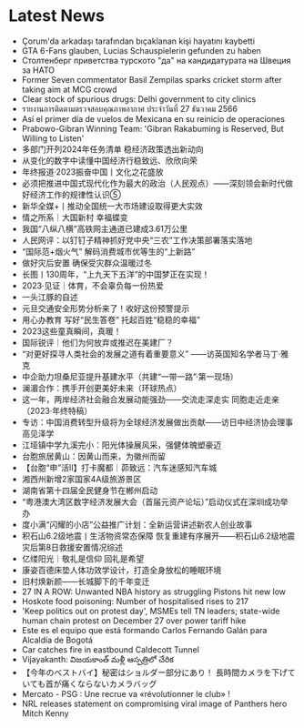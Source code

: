 # Latest News
-  Çorum'da arkadaşı tarafından bıçaklanan kişi hayatını kaybetti
-  GTA 6-Fans glauben, Lucias Schauspielerin gefunden zu haben
-  Столтенберг приветства турското "да" на кандидатурата на Швеция за НАТО
-  Former Seven commentator Basil Zempilas sparks cricket storm after taking aim at MCG crowd
-  Clear stock of spurious drugs: Delhi government to city clinics
-  รายงานการติดตามตรวจสอบคุณภาพอากาศ ประจำวันที่ 27 ธันวาคม 2566
-  Así el primer día de vuelos de Mexicana en su reinicio de operaciones
-  Prabowo-Gibran Winning Team: 'Gibran Rakabuming is Reserved, But Willing to Listen'
-  多部门开列2024年任务清单 稳经济政策透出新动向
-  从变化的数字中读懂中国经济行稳致远、欣欣向荣
-  年终报道·2023振奋中国丨文化之花盛放
-  必须把推进中国式现代化作为最大的政治（人民观点）——深刻领会新时代做好经济工作的规律性认识⑤
-  新华全媒+丨推动全国统一大市场建设取得更大实效
-  情之所系｜大国新村 幸福蝶变
-  我国“八纵八横”高铁网主通道已建成3.61万公里
-  人民网评：以钉钉子精神抓好党中央“三农”工作决策部署落实落地
-  “国际范+烟火气” 解码消费城市优等生的“上新路”
-  做好灾后安置 确保受灾群众温暖过冬
-  长图丨130周年，“上九天下五洋”的中国梦正在实现！
-  2023·见证｜体育，不会辜负每一份热爱
-  一头江豚的自述
-  元旦交通安全形势分析来了！收好这份预警提示
-  用心办教育 写好“民生答卷” 托起百姓“稳稳的幸福”
-  2023这些童真瞬间，真暖！
-  国际锐评｜他们为何放弃或推迟在美建厂？
-  “对更好探寻人类社会的发展之道有着重要意义” ——访英国知名学者马丁·雅克
-  中企助力坦桑尼亚提升基建水平（共建“一带一路”·第一现场）
-  澜湄合作：携手开创更美好未来（环球热点）
-  这一年，两岸经济社会融合发展动能强劲——交流走深走实 同胞走近走亲（2023·年终特稿）
-  专访：中国消费转型升级将为全球经济发展做出贡献——访日中经济协会理事高见泽学
-  江垭镇中学九溪完小：阳光体操展风采，强健体魄塑豪迈
-  台胞旅居黄山：因黄山而来，为徽州而留
-  【台胞“申”活II】打卡魔都｜茆致远：汽车迷感知汽车城
-  湘西州新增2家国家4A级旅游景区
-  湖南省第十四届全民健身节在郴州启动
-  “粤港澳大湾区数字经济发展大会（首届元资产论坛）”启动仪式在深圳成功举办
-  度小满“闪耀的小店”公益推广计划：全新运营讲述新农人创业故事
-  积石山6.2级地震丨生活物资常态保障 恢复重建有序展开——积石山6.2级地震灾后第8日救援安置情况综述
-  亿缕阳光｜敬礼是信仰 回礼是希望
-  康姿百德床垫人体功效学设计，打造全身放松的睡眠环境
-  旧村焕新颜——长城脚下的千年变迁
-  27 IN A ROW: Unwanted NBA history as struggling Pistons hit new low
-  Hoskote food poisoning: Number of hospitalised rises to 217
-  'Keep politics out on protest day', MSMEs tell TN leaders; state-wide human chain protest on December 27 over power tariff hike
-  Este es el equipo que está formando Carlos Fernando Galán para Alcaldía de Bogotá
-  Car catches fire in eastbound Caldecott Tunnel
-  Vijayakanth: విజయకాంత్‌ మళ్లీ ఆస్పత్రిలో చేరిక
-  【今年のベストバイ】秘密はショルダー部分にあり！ 長時間カメラを下げていても首が痛くならないカメラバッグ
-  Mercato - PSG : Une recrue va «révolutionner le club» !
-  NRL releases statement on compromising viral image of Panthers hero Mitch Kenny
